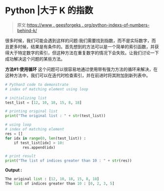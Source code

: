 # Python |大于 K 的指数

> 原文:[https://www . geesforgeks . org/python-indexs-of-numbers-behind-k/](https://www.geeksforgeeks.org/python-indices-of-numbers-greater-than-k/)

很多时候，我们可能会遇到这样的问题:我们需要找到指数，而不是实际数字，而且更多时候，结果是有条件的。首先想到的方法可以是一个简单的索引函数，并获得大于特定数字的索引，但这种方法在重复数字的情况下会失败。让我们讨论一下成功解决这个问题的某些方法。

**方法#1:使用循环**
这个问题可以很容易地通过使用带有强力方法的循环来解决，在这种方法中，我们可以在迭代时检查索引，并在前进时将其附加到新列表中。

```py
# Python3 code to demonstrate
# index of matching element using loop

# initializing list 
test_list = [12, 10, 18, 15, 8, 18]

# printing original list
print("The original list : " + str(test_list))

# using loop
# index of matching element
res = []
for idx in range(0, len(test_list)) :
    if test_list[idx] > 10:
        res.append(idx)

# print result
print("The list of indices greater than 10 : " + str(res))
```

**Output :**

```py
The original list : [12, 10, 18, 15, 8, 18]
The list of indices greater than 10 : [0, 2, 3, 5]

```
